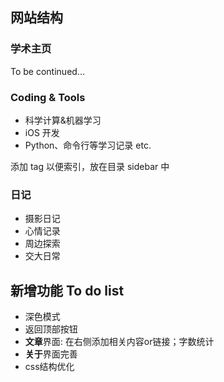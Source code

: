 ## 网站结构

### 学术主页

To be continued...

### Coding & Tools

- 科学计算&机器学习
- iOS 开发
- Python、命令行等学习记录 etc.

添加 tag 以便索引，放在目录 sidebar 中

### 日记

- 摄影日记
- 心情记录
- 周边探索
- 交大日常

## 新增功能 To do list

- 深色模式
- 返回顶部按钮
- **文章**界面: 在右侧添加相关内容or链接；字数统计
- **关于**界面完善
- css结构优化 